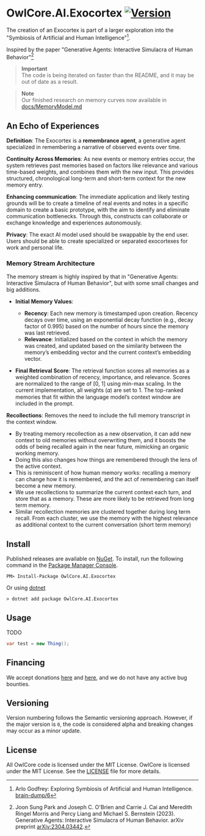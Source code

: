 # OwlCore.AI.Exocortex [![Version](https://img.shields.io/nuget/v/OwlCore.AI.Exocortex.svg)](https://www.nuget.org/packages/OwlCore.AI.Exocortex)
The creation of an Exocortex is part of a larger exploration into the "Symbiosis of Artificial and Human Intelligence"[^3].

Inspired by the paper "Generative Agents: Interactive Simulacra of Human Behavior"[^1]

> **Important**  
> The code is being iterated on faster than the README, and it may be out of date as a result.

> **Note**  
> Our finished research on memory curves now available in [docs/MemoryModel.md](./docs/MemoryModel.md)

## **An Echo of Experiences**
**Definition**: The Exocortex is a **remembrance agent**, a generative agent specialized in remembering a narrative of observed events over time.

**Continuity Across Memories**: As new events or memory entries occur, the system retrieves past memories based on factors like relevance and various time-based weights, and combines them with the new input. This provides structured, chronological long-term and short-term context for the new memory entry.

**Enhancing communication**: The immediate application and likely testing grounds will be to create a timeline of real events and notes in a specific domain to create a basic prototype, with the aim to identify and eliminate communication bottlenecks. Through this, constructs can collaborate or exchange knowledge and experiences autonomously.

**Privacy**: The exact AI model used should be swappable by the end user. Users should be able to create specialized or separated exocortexes for work and personal life.

### Memory Stream Architecture
The memory stream is highly inspired by that in "Generative Agents: Interactive Simulacra of Human Behavior", but with some small changes and big additions. 

- **Initial Memory Values**: 
    - **Recency**: Each new memory is timestamped upon creation. Recency decays over time, using an exponential decay function (e.g., decay factor of 0.995) based on the number of hours since the memory was last retrieved.
    - **Relevance**: Initialized based on the context in which the memory was created, and updated based on the similarity between the memory’s embedding vector and the current context’s embedding vector.

- **Final Retrieval Score**: The retrieval function scores all memories as a weighted combination of recency, importance, and relevance. Scores are normalized to the range of [0, 1] using min-max scaling. In the current implementation, all weights (𝛼) are set to 1. The top-ranked memories that fit within the language model’s context window are included in the prompt.

**Recollections**: Removes the need to include the full memory transcript in the context window. 
  - By treating memory recollection as a new observation, it can add new context to old memories without overwriting them, and it boosts the odds of being recalled again in the near future, mimicking an organic working memory.
  - Doing this also changes how things are remembered through the lens of the active context.
  - This is reminiscent of how human memory works: recalling a memory can change how it is remembered, and the act of remembering can itself become a new memory.
  - We use recollections to summarize the current context each turn, and store that as a memory. These are more likely to be retrieved from long term memory.
  - Similar recollection memories are clustered together during long term recall. From each cluster, we use the memory with the highest relevance as additional context to the current conversation (short term memory)

## Install

Published releases are available on [NuGet](https://www.nuget.org/packages/OwlCore.AI.Exocortex). To install, run the following command in the [Package Manager Console](https://docs.nuget.org/docs/start-here/using-the-package-manager-console).

    PM> Install-Package OwlCore.AI.Exocortex
    
Or using [dotnet](https://docs.microsoft.com/en-us/dotnet/core/tools/dotnet)

    > dotnet add package OwlCore.AI.Exocortex

## Usage
TODO

```cs
var test = new Thing();
```

## Financing

We accept donations [here](https://github.com/sponsors/Arlodotexe) and [here](https://www.patreon.com/arlodotexe), and we do not have any active bug bounties.

## Versioning

Version numbering follows the Semantic versioning approach. However, if the major version is `0`, the code is considered alpha and breaking changes may occur as a minor update.

## License

All OwlCore code is licensed under the MIT License. OwlCore is licensed under the MIT License. See the [LICENSE](./src/LICENSE.txt) file for more details.

[^1]: Joon Sung Park and Joseph C. O'Brien and Carrie J. Cai and Meredith Ringel Morris and Percy Liang and Michael S. Bernstein (2023). Generative Agents: Interactive Simulacra of Human Behavior. arXiv preprint [arXiv:2304.03442](https://arxiv.org/abs/2304.03442).
[^2]: Vaishnavi Himakunthala and Andy Ouyang and Daniel Rose and Ryan He and Alex Mei and Yujie Lu and Chinmay Sonar and Michael Saxon and William Yang Wang (2023). Let’s Think Frame by Frame: Evaluating Video Chain of Thought with
Video Infilling and Prediction. arXiv preprint [arXiv:2305.13903](https://arxiv.org/abs/2305.13903).
[^3]: Arlo Godfrey: Exploring Symbiosis of Artificial and Human Intelligence. [brain-dump/6](https://github.com/Arlodotexe/brain-dump/issues/6)

